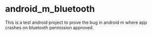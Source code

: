 # android_m_bluetooth
This is a test android project to prove the bug in android m where app crashes on bluetooth permission approved.
